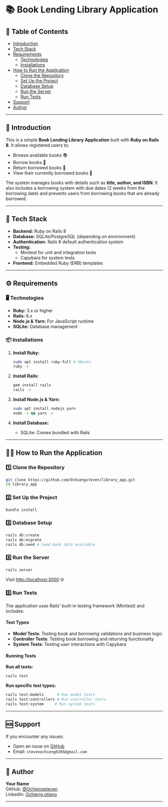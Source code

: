 # 📚 Book Lending Library Application

## 📑 Table of Contents

- [Introduction](#introduction)
- [Tech Stack](#tech-stack)
- [Requirements](#requirements)
  - [Technologies](#technologies)
  - [Installations](#installations)
- [How to Run the Application](#how-to-run-the-application)
  - [Clone the Repository](#clone-the-repository)
  - [Set Up the Project](#set-up-the-project)
  - [Database Setup](#database-setup)
  - [Run the Server](#run-the-server)
  - [Run Tests](#run-tests)
- [Support](#support)
- [Author](#author)

---

## 📖 Introduction

This is a simple **Book Lending Library Application** built with **Ruby on Rails 8**. It allows registered users to:

- Browse available books 📚
- Borrow books 📝
- Return borrowed books 🔄
- View their currently borrowed books 👀

The system manages books with details such as **title, author, and ISBN**. It also includes a borrowing system with due dates (2 weeks from the borrowing date) and prevents users from borrowing books that are already borrowed.

---

## 🚀 Tech Stack

- **Backend:** Ruby on Rails 8
- **Database:** SQLite/PostgreSQL (depending on environment)
- **Authentication:** Rails 8 default authentication system
- **Testing:**
  - Minitest for unit and integration tests
  - Capybara for system tests
- **Frontend:** Embedded Ruby (ERB) templates

---

## ⚙️ Requirements

### 🖥️ Technologies

- **Ruby:** 3.x or higher
- **Rails:** 8.x
- **Node.js & Yarn:** For JavaScript runtime
- **SQLite:** Database management

### 📦 Installations

1. **Install Ruby:**

   ```bash
   sudo apt install ruby-full # Ubuntu
   ruby -v
   ```

2. **Install Rails:**

   ```bash
   gem install rails
   rails -v
   ```

3. **Install Node.js & Yarn:**

   ```bash
   sudo apt install nodejs yarn
   node -v && yarn -v
   ```

4. **Install Database:**
   - SQLite: Comes bundled with Rails

---

## 🏃‍♂️ How to Run the Application

### 1️⃣ Clone the Repository

```bash
git clone https://github.com/Ochiengsteven/library_app.git
cd library_app
```

### 2️⃣ Set Up the Project

```bash
bundle install
```

### 3️⃣ Database Setup

```bash
rails db:create
rails db:migrate
rails db:seed # Seed book data available
```

### 4️⃣ Run the Server

```bash
rails server
```

Visit [http://localhost:3000](http://localhost:3000) 🌐

### 5️⃣ Run Tests

The application uses Rails' built-in testing framework (Minitest) and includes:

#### Test Types

- **Model Tests**: Testing book and borrowing validations and business logic
- **Controller Tests**: Testing book borrowing and returning functionality
- **System Tests**: Testing user interactions with Capybara

#### Running Tests

**Run all tests:**

```bash
rails test
```

**Run specific test types:**

```bash
rails test:models      # Run model tests
rails test:controllers # Run controller tests
rails test:system     # Run system tests
```

---

## 🆘 Support

If you encounter any issues:

- Open an issue on [GitHub](https://github.com/Ochiengsteven/library_app/issues)
- Email: `stevenochieng6305@gmail.com`

---

## 👤 Author

**Your Name**  
GitHub: [@Ochiengsteven](https://www.linkedin.com/in/ochiengotienos/)  
LinkedIn: [Ochieng otieno](https://github.com/Ochiengsteven)

---
